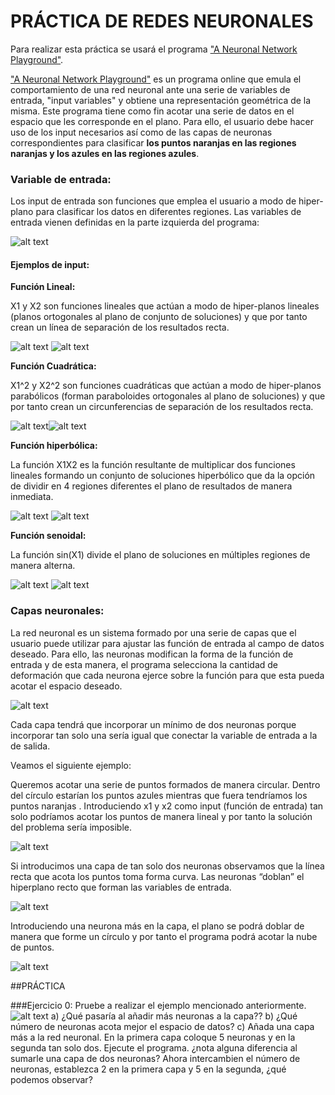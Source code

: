 # PRÁCTICA DE REDES NEURONALES

Para realizar esta práctica se usará el programa ["A Neuronal Network Playground"](http://playground.tensorflow.org/). 

["A Neuronal Network Playground"](http://playground.tensorflow.org/) es un programa online que emula el comportamiento de una red neuronal ante una serie de variables de entrada, "input variables" y obtiene una representación geométrica de la misma. Este programa tiene como fin acotar una serie de datos en el espacio que les corresponde en el plano. Para ello, el usuario debe hacer uso de los input necesarios así como de las capas de neuronas correspondientes para clasificar **los puntos naranjas en las regiones naranjas y los azules en las regiones azules**.

### Variable de entrada:

Los input de entrada son funciones que emplea el usuario a modo de hiper-plano para clasificar los datos en diferentes regiones. Las variables de entrada vienen definidas en la parte izquierda del programa: 

![alt text](https://github.com/Pauandalt/TFG/blob/master/Programa.PNG)


#### Ejemplos de input:

**Función Lineal:**

X1 y X2 son funciones lineales que actúan a modo de hiper-planos lineales (planos ortogonales al plano de conjunto de soluciones) y que por tanto crean un línea de separación de los resultados recta.

![alt text](https://github.com/Pauandalt/TFG/blob/master/recta_plano.jpg) ![alt text](https://github.com/Pauandalt/TFG/blob/master/X1.PNG)

**Función Cuadrática:**

X1^2 y X2^2 son funciones cuadráticas que actúan a modo de hiper-planos parabólicos (forman paraboloides ortogonales al plano de soluciones) y que por tanto crean un circunferencias de separación de los resultados recta.

![alt text](https://github.com/Pauandalt/TFG/blob/master/paraboloide.png)![alt text](https://github.com/Pauandalt/TFG/blob/master/X1^2.PNG)

**Función hiperbólica:**

La función X1X2 es la función resultante de multiplicar dos funciones lineales formando un conjunto de soluciones hiperbólico que da la opción de dividir en 4 regiones diferentes el plano de resultados de manera inmediata.

![alt text](https://github.com/Pauandalt/TFG/blob/master/hiperbola.png) ![alt text](https://github.com/Pauandalt/TFG/blob/master/X1X2%20plot.PNG)

**Función senoidal:**

La función sin(X1) divide el plano de soluciones en múltiples regiones de manera alterna.

![alt text](https://github.com/Pauandalt/TFG/blob/master/senoidal.jpg) ![alt text](https://github.com/Pauandalt/TFG/blob/master/sinX1.PNG)

### Capas neuronales:

La red neuronal es un sistema formado por una serie de capas que el usuario puede utilizar para ajustar las función de entrada al campo de datos deseado. Para ello, las neuronas modifican la forma de la función de entrada y de esta manera, el programa selecciona la cantidad de deformación que cada neurona ejerce sobre la función para que esta pueda acotar el espacio deseado.

![alt text](https://github.com/Pauandalt/TFG/blob/master/Captura.PNG)

 Cada capa tendrá que incorporar un mínimo de dos neuronas porque incorporar tan solo una sería igual que conectar la variable de entrada a la de salida.

Veamos el siguiente ejemplo:

Queremos acotar una serie de puntos formados de manera circular. Dentro del círculo estarían los puntos azules mientras que fuera tendríamos los puntos naranjas . Introduciendo x1 y x2 como input (función de entrada) tan solo podríamos acotar los puntos de manera lineal y por tanto la solución del problema sería imposible. 

![alt text](https://github.com/Pauandalt/TFG/blob/master/ejemplo%201.PNG)

Si introducimos una capa de tan solo dos neuronas observamos que la línea recta que acota los puntos toma forma curva. Las neuronas “doblan” el hiperplano recto que forman las variables de entrada.

![alt text](https://github.com/Pauandalt/TFG/blob/master/ejemplo%202.PNG)

Introduciendo una neurona más en la capa, el plano se podrá doblar de manera que forme un círculo y por tanto el programa podrá acotar la nube de puntos.

![alt text](https://github.com/Pauandalt/TFG/blob/master/ejemplo%203.PNG)

##PRÁCTICA

###Ejercicio 0:
Pruebe a realizar el ejemplo mencionado anteriormente.
![alt text](https://github.com/Pauandalt/TFG/blob/master/ejercicio%200.PNG)
  a)	¿Qué pasaría al añadir más neuronas a la capa??
  b)	¿Qué número de neuronas acota mejor el espacio de datos?
  c)	Añada una capa más a la red neuronal. En la primera capa coloque 5 neuronas y en la segunda tan solo dos. Ejecute el programa. ¿nota alguna diferencia al sumarle una capa de dos neuronas?
  Ahora intercambien el número de neuronas, establezca 2 en la primera capa y 5 en la segunda, ¿qué podemos observar? 


